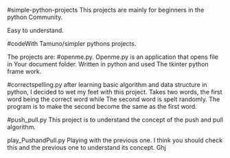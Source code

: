 #simple-python-projects
This projects are mainly for beginners in the python
Community.

Easy to understand.

#codeWith Tamuno/simpler pythons projects.

The projects are:
#openme.py.
Openme.py is an application that opens file in
Your document folder. Written in python and used
The tkinter python frame work.

#correctspelling.py
after learning basic algorithm and data structure
in python, I decided to wet my feet with this project.
Takes two words, the first word being the correct word while
The second word is spelt randomly. The program is to
make the second become the same as the first word.

#push_pull.py
This project is to understand the concept of 
the push and pull algorithm.

play_PushandPull.py
Playing with the previous one. I think you should
check this and the previous one to understand its
concept.
Ghj
